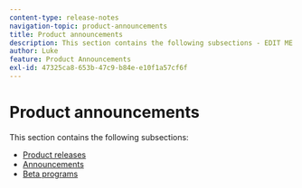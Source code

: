 ```yaml
---
content-type: release-notes
navigation-topic: product-announcements
title: Product announcements
description: This section contains the following subsections - EDIT ME.
author: Luke
feature: Product Announcements
exl-id: 47325ca8-653b-47c9-b84e-e10f1a57cf6f
---
```

# Product announcements

This section contains the following subsections:

* [Product releases](../product-announcements/product-releases/product-releases.md) 
* [Announcements](../product-announcements/announcements/announcements.md) 
* [Beta programs](../product-announcements/betas/betas.md)
